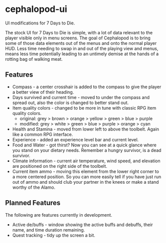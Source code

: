 # cephalopod-ui
UI modifications for 7 Days to Die.

The stock UI for 7 Days to Die is simple, with a lot of data relevant to the
player visible only in menu screens. The goal of Cephalopod is to bring some of
those data elements out of the menus and onto the normal player HUD. Less time
needing to swap in and out of the playing view and menus, means less time
potentially leading to an untimely demise at the hands of a rotting bag of
walking meat.

## Features
* Compass - a center crosshair is added to the compass to give the player a
better view of their heading.
* Days survived and current time - moved to under the compass and spread out,
also the color is changed to better stand out.
* Item quality colors - changed to be more in tune with classic RPG item quality
colors.
    * original: grey > brown > orange > yellow > green > blue  > purple
    * modified: grey > white > green > blue > purple > orange > cyan
* Health and Stamina - moved from lower left to above the toolbelt. Again like a
common RPG interface.
* Experience - added an experience level bar and current level.
* Food and Water - got thirst? Now you can see at a quick glance where you stand
on your dietary needs. Remember a hungry survivor, is a dead survivor.
* Climate information - current air temperature, wind speed, and elevation are
positioned on the right side of the toolbelt.
* Current item ammo - moving this element from the lower right corner to a more
centered position. So you can more easily tell if you have just run out of ammo
and should club your partner in the knees or make a stand worthy of the Alamo.

## Planned Features
The following are features currently in development.

* Active de/buffs - window showing the active buffs and debuffs, their name, and
time duration remaining.
* Quest tracking - tidy up the screen a bit.
